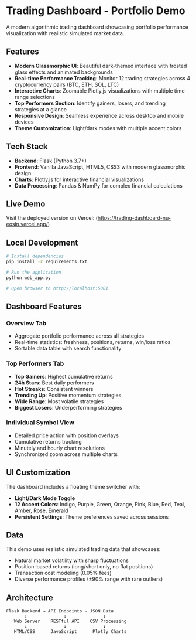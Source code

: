 # Trading Dashboard - Portfolio Demo

A modern algorithmic trading dashboard showcasing portfolio performance visualization with realistic simulated market data.

## Features

- **Modern Glassmorphic UI**: Beautiful dark-themed interface with frosted glass effects and animated backgrounds
- **Real-time Performance Tracking**: Monitor 12 trading strategies across 4 cryptocurrency pairs (BTC, ETH, SOL, LTC)
- **Interactive Charts**: Zoomable Plotly.js visualizations with multiple time range selections
- **Top Performers Section**: Identify gainers, losers, and trending strategies at a glance
- **Responsive Design**: Seamless experience across desktop and mobile devices
- **Theme Customization**: Light/dark modes with multiple accent colors

## Tech Stack

- **Backend**: Flask (Python 3.7+)
- **Frontend**: Vanilla JavaScript, HTML5, CSS3 with modern glassmorphic design
- **Charts**: Plotly.js for interactive financial visualizations
- **Data Processing**: Pandas & NumPy for complex financial calculations

## Live Demo

Visit the deployed version on Vercel: (https://trading-dashboard-nu-eosin.vercel.app/)

## Local Development

```bash
# Install dependencies
pip install -r requirements.txt

# Run the application
python web_app.py

# Open browser to http://localhost:5001
```

## Dashboard Features

### Overview Tab
- Aggregate portfolio performance across all strategies
- Real-time statistics: freshness, positions, returns, win/loss ratios
- Sortable data table with search functionality

### Top Performers Tab
- **Top Gainers**: Highest cumulative returns
- **24h Stars**: Best daily performers
- **Hot Streaks**: Consistent winners
- **Trending Up**: Positive momentum strategies
- **Wide Range**: Most volatile strategies
- **Biggest Losers**: Underperforming strategies

### Individual Symbol View
- Detailed price action with position overlays
- Cumulative returns tracking
- Minutely and hourly chart resolutions
- Synchronized zoom across multiple charts

## UI Customization

The dashboard includes a floating theme switcher with:
- **Light/Dark Mode Toggle**
- **12 Accent Colors**: Indigo, Purple, Green, Orange, Pink, Blue, Red, Teal, Amber, Rose, Emerald
- **Persistent Settings**: Theme preferences saved across sessions

## Data

This demo uses realistic simulated trading data that showcases:
- Natural market volatility with sharp fluctuations
- Position-based returns (long/short only, no flat positions)
- Transaction cost modeling (0.05% fees)
- Diverse performance profiles (±90% range with rare outliers)

## Architecture

```
Flask Backend → API Endpoints → JSON Data
       ↓              ↓              ↓
   Web Server    RESTful API    CSV Processing
       ↓              ↓              ↓
   HTML/CSS      JavaScript      Plotly Charts
```

